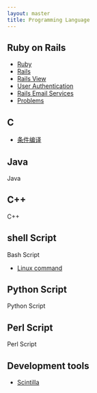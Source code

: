 ```yaml
---
layout: master
title: Programming Language
---
```


## Ruby on Rails

* [Ruby](ror/ruby.html)
* [Rails](ror/rails.html)
* [Rails View](ror/rails-view.html)
* [User Authentication](ror/user-authentication.html)
* [Rails Email Services](ror/email-service.html)
* [Problems](ror/ror-problem.html)

## C

* [条件编译](conditional_compile.html)

## Java

Java

## C++

C++

## shell Script

Bash Script
* [Linux command](shell/command.html)

## Python Script

Python Script

## Perl Script

Perl Script

## Development tools

* [Scintilla](http://www.scintilla.org/)